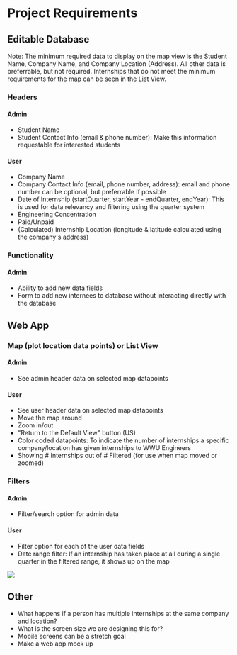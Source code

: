 # Project Requirements
## Editable Database
Note: The minimum required data to display on the map view is the Student Name, Company Name, and Company Location (Address). All other data is preferrable, but not required. Internships that do not meet the minimum requirements for the map can be seen in the List View.
### Headers
#### Admin
* Student Name
* Student Contact Info (email & phone number): Make this information requestable for interested students 

#### User
* Company Name
* Company Contact Info (email, phone number, address): email and phone number can be optional, but preferrable if possible
* Date of Internship (startQuarter, startYear - endQuarter, endYear): This is used for data relevancy and filtering using the quarter system
* Engineering Concentration 
* Paid/Unpaid
* (Calculated) Internship Location (longitude & latitude calculated using the company's address)

### Functionality
#### Admin
* Ability to add new data fields
* Form to add new internees to database without interacting directly with the database 

## Web App
### Map (plot location data points) or List View
#### Admin
* See admin header data on selected map datapoints 

#### User
* See user header data on selected map datapoints
* Move the map around
* Zoom in/out
* "Return to the Default View" button (US)
* Color coded datapoints: To indicate the number of internships a specific company/location has given internships to WWU Engineers  
* Showing # Internships out of # Filtered (for use when map moved or zoomed)

### Filters
#### Admin
* Filter/search option for admin data 

#### User
* Filter option for each of the user data fields
* Date range filter: If an internship has taken place at all during a single quarter in the filtered range, it shows up on the map
<img src = "https://community.powerbi.com/t5/image/serverpage/image-id/607317i87F4CCD4AAC6CBEC/image-size/medium?v=v2&px=400"> 

## Other
* What happens if a person has multiple internships at the same company and location?
* What is the screen size we are designing this for?
* Mobile screens can be a stretch goal
* Make a web app mock up
